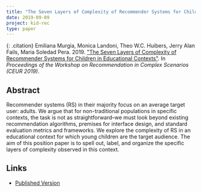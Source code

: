 ```yaml
---
title: "The Seven Layers of Complexity of Recommender Systems for Children in Educational Contexts"
date: 2019-09-09
project: kid-rec
type: paper
---
```


{: .citation}
Emiliana Murgia, Monica Landoni, Theo W.C. Huibers, Jerry Alan Fails, Maria Soledad Pera. 2019. ["The Seven Layers of Complexity of Recommender Systems for Children in Educational Contexts"](#). In <cite> Proceedings of the Workshop on Recommendation in Complex Scenarios (CEUR 2019)</cite>.

## Abstract

Recommender systems (RS) in their majority focus on an average target user: adults. We argue that for non-traditional populations in specific contexts, the task is not as straightforward–we must look beyond existing recommendation algorithms, premises for interface design, and standard evaluation metrics and frameworks. We explore the complexity of RS in an educational context for which young children are the target audience. The aim of this position paper is to spell out, label, and organize the specific layers of complexity observed in this context.

## Links

* [Published Version](https://ris.utwente.nl/ws/portalfiles/portal/145179008/Huibers_The_Seven_Layers_of_Complexity.pdf)
